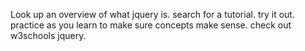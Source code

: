 Look up an overview of what jquery is.
search for a tutorial. try it out. 
practice as you learn to make sure concepts make sense.
check out w3schools jquery.

